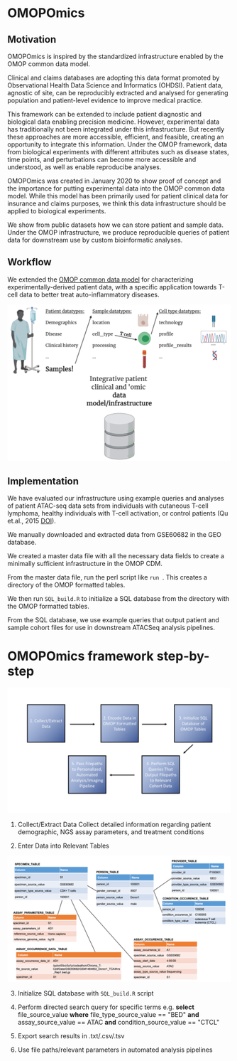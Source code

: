 # OMOPOmics

## Motivation 

OMOPOmics is inspired by the standardized infrastructure enabled by the OMOP common data model. 

Clinical and claims databases are adopting this data format promoted by Observational Health Data Science and Informatics (OHDSI). Patient data, agnostic of site, can be reproducibly extracted and analysed for generating population and patient-level evidence to improve medical practice. 

This framework can be extended to include patient diagnostic and biological data enabling precision medicine. However, experimental data has traditionally not been integrated under this infrastructure. But recently these approaches are more accessible, efficient, and feasible, creating an opportunity to integrate this information. Under the OMOP framework, data from biological experiments with different attributes such as disease states, time points, and perturbations can become more accessible and understood, as well as enable reproducibe analyses. 

OMOPOmics was created in January 2020 to show proof of concept and the importance for putting experimental data into the OMOP common data model. While this model has been primarily used for patient clinical data for insurance and claims purposes, we think this data infrastructure should be applied to biological experiments. 

We show from public datasets how we can store patient and sample data. Under the OMOP infrastructure, we produce reproducible queries of patient data for downstream use by custom bioinformatic analyses. 

## Workflow

We extended the [OMOP common data model](https://ohdsi.github.io/TheBookOfOhdsi/) for characterizing experimentally-derived patient data, with a specific application towards T-cell data to better treat auto-inflammatory diseases.

![](docs/imgs/chroma-t-cell_scheme.png)

## Implementation

We have evaluated our infrastructure using example queries and analyses of patient ATAC-seq data sets from individuals with cutaneous T-cell lymphoma, healthy individuals with T-cell activation, or control patients (Qu et.al., 2015 [DOI](https://doi.org/10.1016/j.cels.2015.06.003.)).

We manually downloaded and extracted data from GSE60682 in the GEO database. 

We created a master data file with all the necessary data fields to create a minimally sufficient infrastructure in the OMOP CDM. 

From the master data file, run the perl script  like `run `. This creates a directory of the OMOP formatted tables.

We then run `SQL_build.R`  to initialize a SQL database from the directory with the OMOP formatted tables.

From the SQL database, we use example queries that output patient and sample cohort files for use in downstream ATACSeq analysis pipelines. 



# OMOPOmics framework step-by-step

![](docs/imgs/OMOPOmics_use_flowchart.png)

1. Collect/Extract Data 
        Collect detailed information regarding patient demographic, NGS assay parameters, and treatment conditions

2. Enter Data into Relevant Tables

![](docs/imgs/table_diagram.png)

3. Initialize SQL database with `SQL_build.R` script 

4. Perform directed search query for specific terms 
        e.g. **select** file_source_value **where** file_type_source_value == "BED" 
        **and** assay_source_value == ATAC **and** condition_source_value == "CTCL"

5. Export search results in .txt/.csv/.tsv
        
6. Use file paths/relevant parameters in automated analysis pipelines
            







